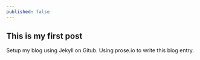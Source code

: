 ```yaml
---
published: false
---
```


## This is my first post

Setup my blog using Jekyll on Gitub. Using prose.io to write this blog entry.